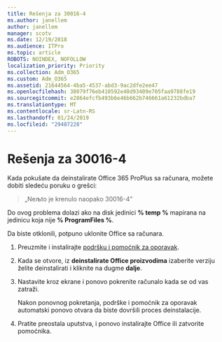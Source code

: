 ```yaml
---
title: Rešenja za 30016-4
ms.author: janellem
author: janellem
manager: scotv
ms.date: 12/19/2018
ms.audience: ITPro
ms.topic: article
ROBOTS: NOINDEX, NOFOLLOW
localization_priority: Priority
ms.collection: Adm_O365
ms.custom: Adm_O365
ms.assetid: 21644564-4ba5-4537-abd3-9ac2dfe2ee47
ms.openlocfilehash: 38079f76eb410592e48d93409e705faa9788fe19
ms.sourcegitcommit: e2864efcfb493b6e46b662b746661a61232bdba7
ms.translationtype: MT
ms.contentlocale: sr-Latn-RS
ms.lasthandoff: 01/24/2019
ms.locfileid: "29487228"
---
```

# <a name="solutions-for-error-30016-4"></a>Rešenja za 30016-4

Kada pokušate da deinstalirate Office 365 ProPlus sa računara, možete dobiti sledeću poruku o grešci:
  
> „Neљto je krenulo naopako 30016-4”
    
Do ovog problema dolazi ako na disk jedinici **% temp %** mapirana na jedinicu koja nije **% ProgramFiles %**. 
  
Da biste otklonili, potpuno uklonite Office sa računara.
  
1. Preuzmite i instalirajte [podršku i pomoćnik za oporavak](https://aka.ms/SARA-OfficeUninstall-Alchemy).
    
2. Kada se otvore, iz **deinstalirate Office proizvodima** izaberite verziju želite deinstalirati i kliknite na dugme **dalje**. 
    
3. Nastavite kroz ekrane i ponovo pokrenite računalo kada se od vas zatraži.
    
    Nakon ponovnog pokretanja, podrške i pomoćnik za oporavak automatski ponovo otvara da biste dovršili proces deinstalacije.
    
4. Pratite preostala uputstva, i ponovo instalirajte Office ili zatvorite pomoćnika.
    

